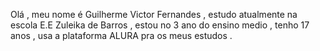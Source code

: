 Olá , meu nome é Guilherme Victor Fernandes , estudo atualmente na escola E.E Zuleika de Barros , estou no 3 ano do ensino medio , tenho   17 anos , usa a plataforma ALURA pra os meus estudos .
